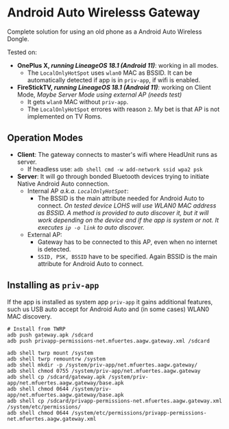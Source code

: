 # Android Auto Wirelesss Gateway
Complete solution for using an old phone as a Android Auto Wireless Dongle.

Tested on:
- **OnePlus X, _running LineageOS 18.1 (Android 11)_**: working in all modes.
  - The `LocalOnlyHotSpot` uses `wlan0` MAC as BSSID. It can be automatically detected if app is in `priv-app`, if wifi is enabled.
- **FireStickTV, _running LineageOS 18.1 (Android 11)_**: working on Client Mode, _Maybe Server Mode using external AP (needs test)_
  - It gets `wlan0` MAC without `priv-app`.
  - The `LocalOnlyHotSpot` errores with reason `2`. My bet is that AP is not implemented on TV Roms.

## Operation Modes
- **Client**: The gateway connects to master's wifi where HeadUnit runs as server.
  - If headless use: `adb shell cmd -w add-network ssid wpa2 psk`
- **Server**: It will go through bonded Bluetooth devices trying to initiate Native Android Auto connection.
  - Internal AP _a.k.a. `LocalOnlyHotSpot`_:
    - The BSSID is the main attribute needed for Android Auto to connect. _On tested device LOHS will use WLAN0 MAC address as BSSID. A method is provided to auto discover it, but it will work depending on the device and if the app is system or not. It executes `ip -o link` to auto discover._
  - External AP:
    - Gateway has to be connected to this AP, even when no internet is detected.
    - `SSID, PSK, BSSID` have to be specified. Again BSSID is the main attribute for Android Auto to connect.

## Installing as `priv-app`
If the app is installed as system app `priv-app` it gains additional features, such us USB auto accept for Android Auto and (in some cases) WLAN0 MAC discovery.
```shell
# Install from TWRP
adb push gateway.apk /sdcard
adb push privapp-permissions-net.mfuertes.aagw.gateway.xml /sdcard

adb shell twrp mount /system
adb shell twrp remountrw /system
adb shell mkdir -p /system/priv-app/net.mfuertes.aagw.gateway/
adb shell chmod 0755 /system/priv-app/net.mfuertes.aagw.gateway
adb shell cp /sdcard/gateway.apk /system/priv-app/net.mfuertes.aagw.gateway/base.apk
adb shell chmod 0644 /system/priv-app/net.mfuertes.aagw.gateway/base.apk
adb shell cp /sdcard/privapp-permissions-net.mfuertes.aagw.gateway.xml /system/etc/permissions/
adb shell chmod 0644 /system/etc/permissions/privapp-permissions-net.mfuertes.aagw.gateway.xml
```
